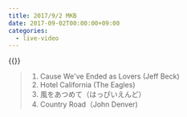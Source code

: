 ```yaml
---
title: 2017/9/2 MKB
date: 2017-09-02T00:00:00+09:00
categories:
  - live-video
---
```

{{<youtube gtcK7OQt8TM>}}

> 1. Cause We've Ended as Lovers (Jeff Beck)  
> 2. Hotel California (The Eagles)  
> 3. 風をあつめて（はっぴいえんど）  
> 4. Country Road（John Denver)